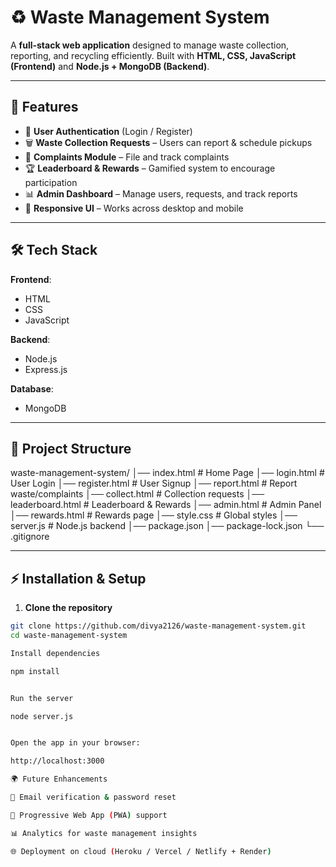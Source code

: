 # ♻️ Waste Management System  

A **full-stack web application** designed to manage waste collection, reporting, and recycling efficiently. Built with **HTML, CSS, JavaScript (Frontend)** and **Node.js + MongoDB (Backend)**.  

---

## 🚀 Features  
- 👤 **User Authentication** (Login / Register)  
- 🗑️ **Waste Collection Requests** – Users can report & schedule pickups  
- 📢 **Complaints Module** – File and track complaints  
- 🏆 **Leaderboard & Rewards** – Gamified system to encourage participation  
- 📊 **Admin Dashboard** – Manage users, requests, and track reports  
- 📱 **Responsive UI** – Works across desktop and mobile  

---

## 🛠️ Tech Stack  

**Frontend**:  
- HTML  
- CSS  
- JavaScript  

**Backend**:  
- Node.js  
- Express.js  

**Database**:  
- MongoDB  

---

## 📂 Project Structure  

waste-management-system/
│── index.html # Home Page
│── login.html # User Login
│── register.html # User Signup
│── report.html # Report waste/complaints
│── collect.html # Collection requests
│── leaderboard.html # Leaderboard & Rewards
│── admin.html # Admin Panel
│── rewards.html # Rewards page
│── style.css # Global styles
│── server.js # Node.js backend
│── package.json
│── package-lock.json
└── .gitignore


---

## ⚡ Installation & Setup  

1. **Clone the repository**  
```bash
git clone https://github.com/divya2126/waste-management-system.git
cd waste-management-system

Install dependencies

npm install


Run the server

node server.js


Open the app in your browser:

http://localhost:3000

🌍 Future Enhancements

🔐 Email verification & password reset

📱 Progressive Web App (PWA) support

📊 Analytics for waste management insights

🌐 Deployment on cloud (Heroku / Vercel / Netlify + Render)
